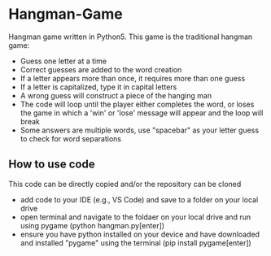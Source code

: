 # Hangman-Game

Hangman game written in Python5. This game is the traditional hangman game:
- Guess one letter at a time 
- Correct guesses are added to the word creation
- If a letter appears more than once, it requires more than one guess
- If a letter is capitalized, type it in capital letters
- A wrong guess will construct a piece of the hanging man
- The code will loop until the player either completes the word, or loses the game
in which a 'win' or 'lose' message will appear and the loop will break
- Some answers are multiple words, use "spacebar" as your letter guess to check for word separations

## How to use code

This code can be directly copied and/or the repository can be cloned
- add code to your IDE (e.g., VS Code) and save to a folder on your local drive
- open terminal and navigate to the foldaer on your local drive and run using pygame (python hangman.py[enter])
- ensure you have python installed on your device and have downloaded and installed "pygame" using the terminal (pip install pygame[enter])
